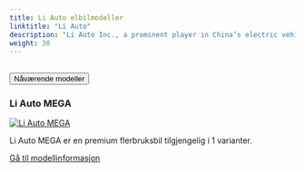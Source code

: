 ```yaml
---
title: Li Auto elbilmodeller
linktitle: "Li Auto"
description: "Li Auto Inc., a prominent player in China’s electric vehicle (EV) market, has an exciting roadmap for the future. "
weight: 30
---
```

<!-- markdownlint-disable MD033 -->
<!-- markdownlint-disable MD010 -->


<div class="accordion" id="accordionPanelsStayOpenExample">
    <div class="accordion-item">
        <h2 class="accordion-header">
            <button class="accordion-button" type="button" data-bs-toggle="collapse" data-bs-target="#panelsStayOpen-collapseOne" aria-expanded="true" aria-controls="panelsStayOpen-collapseOne">
                        Nåværende modeller
            </button>
        </h2>
        <div id="panelsStayOpen-collapseOne" class="accordion-collapse collapse show">
            <div class="accordion-body">
    <div class="container p-3 mb-4 bg-body-tertiary rounded border">
        <h3>Li Auto MEGA</h3>
        <div class="row">
            <div class="col col-12 col-md-6">
                <a href="mega">
                    <img src="https://media.evkx.net/multimedia/models/li_auto/mega/mega/main_1_st.jpg" class="img-fluid" alt="Li Auto MEGA" >
                </a>
            </div>
            <div class="col col-12 col-md-6"><p>
Li Auto MEGA er en premium flerbruksbil tilgjengelig i 1 varianter.
</p>
	<a href="mega/" class="btn btn-outline-primary" role="button">Gå til modellinformasjon</a>
		</div>
	</div>
</div>
        </div>
    </div>
</div></div>
